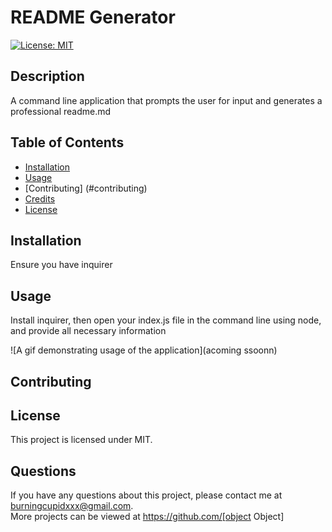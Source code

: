 

# README Generator

[![License: MIT](https://img.shields.io/badge/License-MIT-yellow.svg)](https://opensource.org/licenses/MIT)

## Description 
A command line application that prompts the user for input and generates a professional readme.md


## Table of Contents


* [Installation](#installation)
* [Usage](#usage)
* [Contributing] (#contributing)
* [Credits](#credits)
* [License](#license)


## Installation

Ensure you have inquirer 


## Usage 

Install inquirer, then open your index.js file in the command line using node, and provide all necessary information




![A gif demonstrating usage of the application](acoming ssoonn)



## Contributing



## License

This project is licensed under MIT.


## Questions

If you have any questions about this project, please contact me at burningcupidxxx@gmail.com. <br>
More projects can be viewed at https://github.com/[object Object]
